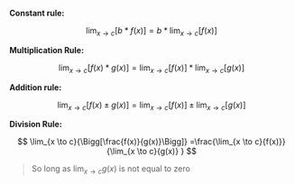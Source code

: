 **Constant rule:**

$$
\lim_{x \to c}{[b * f(x)]} =b * \lim_{x \to c}{[ f(x)]} 
$$

**Multiplication Rule:**

$$
\lim_{x \to c}{[f(x) * g(x)]} =\lim_{x \to c}{[ f(x)]} * \lim_{x \to c}{[ g(x)]} 
$$

**Addition rule:**

$$
\lim_{x \to c}{[f(x) \pm g(x)]} =\lim_{x \to c}{[ f(x)]} \pm \lim_{x \to c}{[ g(x)]} 
$$

**Division Rule:**

$$
\lim_{x \to c}{\Bigg[\frac{f(x)}{g(x)}\Bigg]} =\frac{\lim_{x \to c}{f(x)}}{\lim_{x \to c}{g(x)} }
$$

> So long as $\lim_{x \to c}{g(x)}$ is not equal to zero

